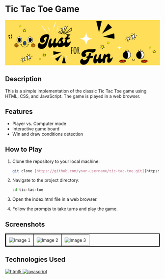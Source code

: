 # Tic Tac Toe Game

![master](headbg.png)

## Description

This is a simple implementation of the classic Tic Tac Toe game using HTML, CSS, and JavaScript. The game is played in a web browser.

## Features

- Player vs. Computer mode
- Interactive game board
- Win and draw conditions detection

## How to Play

1. Clone the repository to your local machine:

   ```bash
   git clone [https://github.com/your-username/tic-tac-toe.git](https://github.com/ADHDilsithmi/Tic-Tac-Toe.git)https://github.com/ADHDilsithmi/Tic-Tac-Toe.git

2. Navigate to the project directory:

   ```bash
   cd tic-tac-toe

3. Open the index.html file in a web browser.

4. Follow the prompts to take turns and play the game.

## Screenshots

<table style="border-collapse: collapse; border: 2px solid black;">
  <tr>
    <td style="border: 1px solid black; padding: 10px;" align="center">
      <img src="screenshots/Screenshot1.png" alt="Image 1">
    </td>
    <td style="border: 1px solid black; padding: 10px;" align="center">
      <img src="screenshots/Screenshot2.png" alt="Image 2">
    </td>
    <td style="border: 1px solid black; padding: 10px;" align="center">
      <img src="screenshots/Screenshot3.png" alt="Image 3">
    </td>
  </tr>
</table>

## Technologies Used

<p align="left">
  <a href="https://www.w3.org/html/" target="_blank" rel="noreferrer"> <img src="https://raw.githubusercontent.com/devicons/devicon/master/icons/html5/html5-original-wordmark.svg" alt="html5" width="40" height="40"/> </a> 
  <a href="https://developer.mozilla.org/en-US/docs/Web/JavaScript" target="_blank" rel="noreferrer"> <img src="https://raw.githubusercontent.com/devicons/devicon/master/icons/javascript/javascript-original.svg" alt="javascript" width="40" height="40"/> </a>
</p>


   
